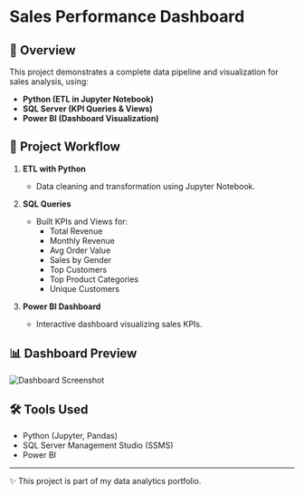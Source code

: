 # Sales Performance Dashboard

## 📌 Overview
This project demonstrates a complete data pipeline and visualization for sales analysis, using:
- **Python (ETL in Jupyter Notebook)**
- **SQL Server (KPI Queries & Views)**
- **Power BI (Dashboard Visualization)**

## 🚀 Project Workflow
1. **ETL with Python**  
   - Data cleaning and transformation using Jupyter Notebook.  

2. **SQL Queries**  
   - Built KPIs and Views for:  
     - Total Revenue  
     - Monthly Revenue  
     - Avg Order Value  
     - Sales by Gender  
     - Top Customers  
     - Top Product Categories  
     - Unique Customers  

3. **Power BI Dashboard**  
   - Interactive dashboard visualizing sales KPIs.  

## 📊 Dashboard Preview
![Dashboard Screenshot](dashboard.j)

## 🛠️ Tools Used
- Python (Jupyter, Pandas)  
- SQL Server Management Studio (SSMS)  
- Power BI  

---
✨ This project is part of my data analytics portfolio.
